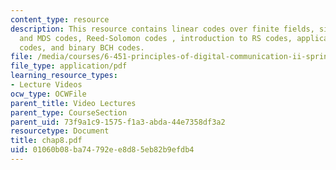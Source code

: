```yaml
---
content_type: resource
description: This resource contains linear codes over finite fields, singleton bount
  and MDS codes, Reed-Solomon codes , introduction to RS codes, applications of RS
  codes, and binary BCH codes.
file: /media/courses/6-451-principles-of-digital-communication-ii-spring-2005/01060b08ba74792ee8d85eb82b9efdb4_chap8.pdf
file_type: application/pdf
learning_resource_types:
- Lecture Videos
ocw_type: OCWFile
parent_title: Video Lectures
parent_type: CourseSection
parent_uid: 73f9a1c9-1575-f1a3-abda-44e7358df3a2
resourcetype: Document
title: chap8.pdf
uid: 01060b08-ba74-792e-e8d8-5eb82b9efdb4
---
```

